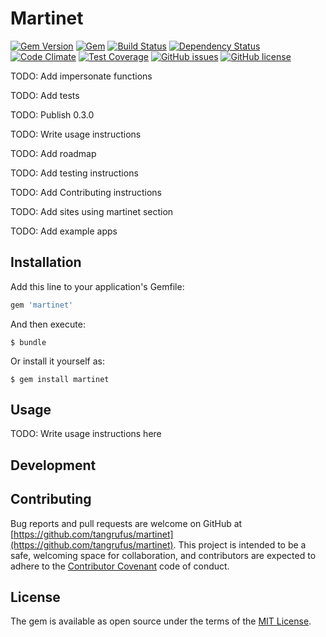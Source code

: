 # Martinet

[![Gem Version](https://badge.fury.io/rb/martinet.svg)](https://badge.fury.io/rb/martinet)
[![Gem](https://img.shields.io/gem/dt/martinet.svg?maxAge=2592000)](https://rubygems.org/gems/martinet)
[![Build Status](https://travis-ci.org/TangRufus/martinet.svg?branch=master)](https://travis-ci.org/TangRufus/martinet)
[![Dependency Status](https://gemnasium.com/badges/github.com/TangRufus/martinet.svg)](https://gemnasium.com/github.com/TangRufus/martinet)
[![Code Climate](https://codeclimate.com/github/TangRufus/martinet/badges/gpa.svg)](https://codeclimate.com/github/TangRufus/martinet)
[![Test Coverage](https://codeclimate.com/github/TangRufus/martinet/badges/coverage.svg)](https://codeclimate.com/github/TangRufus/martinet/coverage)
[![GitHub issues](https://img.shields.io/github/issues/TangRufus/martinet.svg)](https://github.com/TangRufus/martinet/issues)
[![GitHub license](https://img.shields.io/badge/license-MIT-blue.svg)](https://raw.githubusercontent.com/TangRufus/martinet/master/LICENSE.txt)




TODO: Add impersonate functions

TODO: Add tests

TODO: Publish 0.3.0

TODO: Write usage instructions

TODO: Add roadmap

TODO: Add testing instructions

TODO: Add Contributing instructions

TODO: Add sites using martinet section

TODO: Add example apps

## Installation

Add this line to your application's Gemfile:

```ruby
gem 'martinet'
```

And then execute:

    $ bundle

Or install it yourself as:

    $ gem install martinet

## Usage

TODO: Write usage instructions here

## Development

## Contributing

Bug reports and pull requests are welcome on GitHub at [https://github.com/tangrufus/martinet](https://github.com/tangrufus/martinet). This project is intended to be a safe, welcoming space for collaboration, and contributors are expected to adhere to the [Contributor Covenant](http://contributor-covenant.org) code of conduct.


## License

The gem is available as open source under the terms of the [MIT License](http://opensource.org/licenses/MIT).
